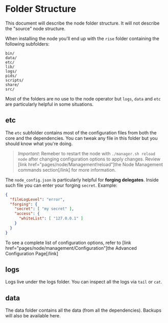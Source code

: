 # Folder Structure

This document will describe the node folder structure. It will not describe the "source" node structure.

When installing the node you'll end up with the `rise` folder containing the following subfolders:

```
bin/
data/
etc/
lib/
logs/
pids/
scripts/
share/
src/
```

Most of the folders are no use to the node operator but `logs`, `data` and `etc` are particularly helpful in some situations.

## etc

The `etc` subfolder contains most of the configuration files from both the core and the dependencies. You can tweak any file in this folder but you should know what you're doing.

> *Important*: Remeber to restart the node with `./manager.sh reload node` after changing configuration options to apply changes. Review [link href="pages/node/Management!reload"]the Node Management commands section[/link] for more information.

The `node_config.json` is particularly helpful for **forging delegates**. Inside such file you can enter your forging `secret`. Example:

```json
{
  "fileLogLevel": "error",
  "forging": {
    "secret": [ "my secret" ],
    "access": {
      "whiteList": [ "127.0.0.1" ]
    }
  }
}
```

To see a complete list of configuration options, refer to [link href="pages/node/management/Configuration"]the Advanced Configuration Page[/link]

## logs

Logs live under the logs folder. You can inspect all the logs via `tail` or `cat`.

## data

The data folder contains all the data (from all the dependencies). Backups will also be available here.
